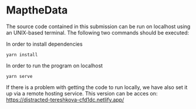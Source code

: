 # MaptheData
The source code contained in this submission can be run on localhost using an UNIX-based terminal. 
The following two commands should be executed:                                                        

In order to install dependencies
```
yarn install
```

In order to run the program on localhost
```
yarn serve
```

If there is a problem with getting the code to run locally, we have also set it up via a remote hosting service.
This version can be acces on: 
https://distracted-tereshkova-cfd1dc.netlify.app/
